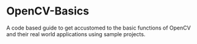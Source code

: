# OpenCV-Basics
A code based guide to get accustomed to the basic functions of OpenCV and their real world applications using sample projects.
